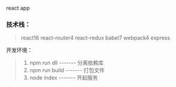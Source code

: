 react app 

### 技术栈：

> react16
> react-router4
> react-redux
> babel7
> webpack4
> express

开发环境：

> 1. npm run dll ------- 分离依赖库
> 2. npm run build ------- 打包文件
> 3. node index ------- 开起服务